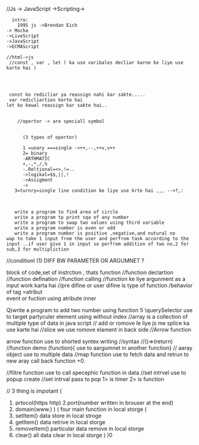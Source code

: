 //Js -> JavaScript
  ->Scripting->
     

      intro:
        1995 js ->Brendan Eich
    -> Mocha
    ->LiveScript
    ->JavaScript
    ->ECMAScript

    //html->js
     //const , var , let ( ka use varibales decliar karne ke liye use karte hai )




     const ko redicliar ya reassign nahi kar sakte.....
     var redicliartion kerte hai
    let ko kewal reassign kar sakte hai..
      

        //opertor -> are speciall symbol 
          

          (3 types of opertor)

          1 =unary ===single ->++,--,++v,v++
          2= binary
          -ARTHMATIC
          +,-,*,/,%          
          -.Reltional=<>,!=..
          ->logikal=$$,||,!
          ->Assigment
          ->
       3=turnry=single line condition ke liye use krte hai ,,, -->?,:



       write a program to find area of circle
       write a program tp print sqa of any number 
       write a program to swap two values using third variable 
       write a program number is even or odd
       write a program number is positive ,negative,and nutural no
    wap to take 1 input from the user and perfrom task according to the input ..if user give 1 in input so perfrom addition of two no,2 for sub,3 for multipliction
//conditionl
  (1) DIFF BW PARAMETER OR ARGUMNET ?

block of code,set of instrction , thats function
  //function declartion
  //function defination
  //function calling 
//function ke liye argunment as a input work karta hai
//pre difine or user difine is type of function
/behavior of tag =atribut  
event or fuction using atribute inner  

   Q)write a program to add two number using function   5
   \\querySelector use to target partyculer element  using without index
//array is a collection of multiple  type of data in java script 
// add or romove   le liye js me splice ka use karte hai 
//slice we use romove elament in back side 
//Arrow function 

 arrow function use to shorted syntex writing
 //syntax
 //()=>(return)
 //function demo (function){
          use to aargumnet in another  function}
        //  aaray object use to multiple data 
        //map function use to fetch data and retrun to new aray 
call back function  +0.


//filtre function use to call specephic function in data 
//set intrvel use to popup create 
//set intrval pass to pop 1> is timer 2> is function

// 3 thing is impotant (
 1. prtocol(https http)
2.port(number written in brouser at the end)
  3. domain(www.)
)
(
four main function in local storge  (
 1. setItem() data store in local stroge
 2. getItem()  data retrive in local storge
 3. removeItem() particular data remove in local storge
 4. clear() all data clear in local storge
  )
)0